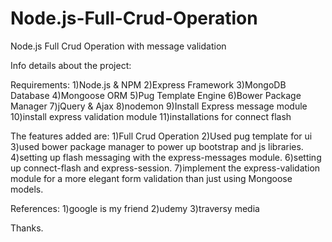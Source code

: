 # Node.js-Full-Crud-Operation
Node.js Full Crud Operation with message validation

Info details about the project:

Requirements:
1)Node.js & NPM
2)Express Framework
3)MongoDB Database
4)Mongoose ORM
5)Pug Template Engine
6)Bower Package Manager
7)jQuery & Ajax
8)nodemon
9)Install Express message module
10)install express validation module
11)installations for connect flash

The features added are:
1)Full Crud Operation
2)Used pug template for ui
3)used bower package manager to power up bootstrap and js libraries.
4)setting up flash messaging with the express-messages module. 
6)setting up connect-flash and express-session. 
7)implement the express-validation module for a more elegant form validation than just using Mongoose models.

References:
1)google is my friend
2)udemy
3)traversy media

Thanks.
